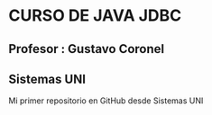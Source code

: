 # CURSO DE JAVA  JDBC
##  Profesor : Gustavo Coronel
## Sistemas UNI
Mi primer repositorio en GitHub desde Sistemas UNI
